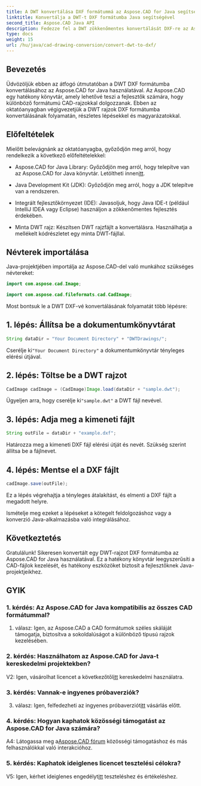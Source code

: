 ```yaml
---
title: A DWT konvertálása DXF formátummá az Aspose.CAD for Java segítségével
linktitle: Konvertálja a DWT-t DXF formátumba Java segítségével
second_title: Aspose.CAD Java API
description: Fedezze fel a DWT zökkenőmentes konvertálását DXF-re az Aspose.CAD for Java segítségével. Kövesse lépésről lépésre útmutatónkat a hatékony CAD-fájlok kezeléséhez.
type: docs
weight: 15
url: /hu/java/cad-drawing-conversion/convert-dwt-to-dxf/
---
```

## Bevezetés

Üdvözöljük ebben az átfogó útmutatóban a DWT DXF formátumba konvertálásához az Aspose.CAD for Java használatával. Az Aspose.CAD egy hatékony könyvtár, amely lehetővé teszi a fejlesztők számára, hogy különböző formátumú CAD-rajzokkal dolgozzanak. Ebben az oktatóanyagban végigvezetjük a DWT rajzok DXF formátumba konvertálásának folyamatán, részletes lépésekkel és magyarázatokkal.

## Előfeltételek

Mielőtt belevágnánk az oktatóanyagba, győződjön meg arról, hogy rendelkezik a következő előfeltételekkel:

-  Aspose.CAD for Java Library: Győződjön meg arról, hogy telepítve van az Aspose.CAD for Java könyvtár. Letöltheti innen[itt](https://releases.aspose.com/cad/java/).

- Java Development Kit (JDK): Győződjön meg arról, hogy a JDK telepítve van a rendszeren.

- Integrált fejlesztőkörnyezet (IDE): Javasoljuk, hogy Java IDE-t (például IntelliJ IDEA vagy Eclipse) használjon a zökkenőmentes fejlesztés érdekében.

- Minta DWT rajz: Készítsen DWT rajzfájlt a konvertálásra. Használhatja a mellékelt kódrészletet egy minta DWT-fájllal.

## Névterek importálása

Java-projektjében importálja az Aspose.CAD-del való munkához szükséges névtereket:

```java
import com.aspose.cad.Image;

import com.aspose.cad.fileformats.cad.CadImage;
```

Most bontsuk le a DWT DXF-vé konvertálásának folyamatát több lépésre:

## 1. lépés: Állítsa be a dokumentumkönyvtárat

```java
String dataDir = "Your Document Directory" + "DWTDrawings/";
```

 Cserélje ki`"Your Document Directory"` a dokumentumkönyvtár tényleges elérési útjával.

## 2. lépés: Töltse be a DWT rajzot

```java
CadImage cadImage = (CadImage)Image.load(dataDir + "sample.dwt");
```

 Ügyeljen arra, hogy cserélje ki`"sample.dwt"` a DWT fájl nevével.

## 3. lépés: Adja meg a kimeneti fájlt

```java
String outFile = dataDir + "example.dxf";
```

Határozza meg a kimeneti DXF fájl elérési útját és nevét. Szükség szerint állítsa be a fájlnevet.

## 4. lépés: Mentse el a DXF fájlt

```java
cadImage.save(outFile);
```

Ez a lépés végrehajtja a tényleges átalakítást, és elmenti a DXF fájlt a megadott helyre.

Ismételje meg ezeket a lépéseket a kötegelt feldolgozáshoz vagy a konverzió Java-alkalmazásba való integrálásához.

## Következtetés

Gratulálunk! Sikeresen konvertált egy DWT-rajzot DXF formátumba az Aspose.CAD for Java használatával. Ez a hatékony könyvtár leegyszerűsíti a CAD-fájlok kezelését, és hatékony eszközöket biztosít a fejlesztőknek Java-projektjeikhez.

## GYIK

### 1. kérdés: Az Aspose.CAD for Java kompatibilis az összes CAD formátummal?

1. válasz: Igen, az Aspose.CAD a CAD formátumok széles skáláját támogatja, biztosítva a sokoldalúságot a különböző típusú rajzok kezelésében.

### 2. kérdés: Használhatom az Aspose.CAD for Java-t kereskedelmi projektekben?

 V2: Igen, vásárolhat licencet a következőtől[itt](https://purchase.aspose.com/buy) kereskedelmi használatra.

### 3. kérdés: Vannak-e ingyenes próbaverziók?

 3. válasz: Igen, felfedezheti az ingyenes próbaverziót[itt](https://releases.aspose.com/) vásárlás előtt.

### 4. kérdés: Hogyan kaphatok közösségi támogatást az Aspose.CAD for Java számára?

 A4: Látogassa meg a[Aspose.CAD fórum](https://forum.aspose.com/c/cad/19) közösségi támogatáshoz és más felhasználókkal való interakcióhoz.

### 5. kérdés: Kaphatok ideiglenes licencet tesztelési célokra?

 V5: Igen, kérhet ideiglenes engedélyt[itt](https://purchase.aspose.com/temporary-license/) teszteléshez és értékeléshez.